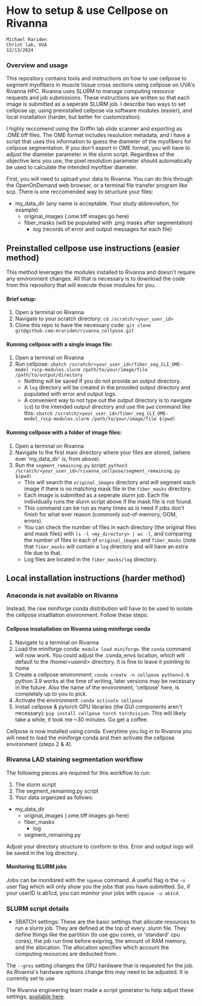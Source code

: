 # How to setup & use Cellpose on Rivanna
    Michael Rariden 
    Christ lab, UVA
    12/13/2024


### Overview and usage
This repository contains tools and instructions on how to use cellpose to segment myofibers in muscle tissue cross sections using cellpose on UVA's Rivanna HPC. Rivanna uses SLURM to manage computing resource requests and job submissions. These instructions are written so that each image is submitted as a seperate SLURM job. I describe two ways to set cellpose up; using preinstalled cellpose via software modules (easier), and local installation (harder, but better for customization). 

I highly reccomend using the Griffin lab slide scanner and exporting as .OME.tiff files. The OME format includes resolution metadata, and I have a script that uses this information to guess the diameter of the myofibers for cellpose segmentation. If you don't export in OME format, you will have to adjust the diameter parameter in the slurm script. Regardless of the objective lens you use, the pixel resolution parameter should automatically be used to calculate the intended myofiber diameter. 

First, you will need to upload your data to Rivanna. You can do this through the OpenOnDemand web browser, or a terminal file transfer program like scp. There is one reccomended way to structure your files:
- my_data_dir (any name is acceptable. Your study abbreviation, for example)
    - original_images (.ome.tiff images go here)
    - fiber_masks (will be populated with .png masks after segmentation)
        - log (records of error and output messages for each file)

## Preinstalled cellpose use instructions (easier method)
This method leverages the modules installed to Rivanna and doesn't require any environment changes. All that is necessary is to download the code from this repository that will execute those modules for you. 

#### Brief setup:
1. Open a terminal on Rivanna
2. Navigate to your scratch directory: `cd /scratch/<your_user_id>`
3. Clone this repo to have the necessary code: `git clone git@github.com:mrariden/rivanna_cellpose.git`

#### Running cellpose with a single image file: 
1. Open a terminal on Rivanna
2. Run cellpose: `sbatch /scratch/<your_user_id>/fiber_seg_CLI_OME-model_rvcp-modules.slurm /path/to/your/image/file /path/to/output/directory`
    - Nothing will be saved if you do not provide an output directory.
    - A `log` directory will be created in the provided output directory and populated with error and output logs. 
    - A convenient way to not type out the output directory is to navigate (`cd`) to the intended output directory and use the `pwd` command like this: `sbatch /scratch/<your_user_id>/fiber_seg_CLI_OME-model_rvcp-modules.slurm /path/to/your/image/file $(pwd)`
    
#### Running cellpose with a folder of image files:
1. Open a terminal on Rivanna
2. Navigate to the first main directory where your files are stored, (where ever 'my_data_dir' is, from above).
3. Run the `segment_remaining.py` script: `python3 /scratch/<your_user_id>/rivanna_cellpose/segment_remaining.py $(pwd)`
    - This will search the `original_images` directory and will segment each image if there is no matching mask file in the `fiber_masks` directory. 
    - Each image is submitted as a seperate slurm job. Each file individually runs the slurm script above if the mask file is not found.
    - This command can be run as many times as is need if jobs don't finish for what ever reason (commonly out-of-memory, OOM, errors). 
    - You can check the number of files in each directory (the original files and mask files) with `ls -l <my_directory> | wc -l`, and comparing the number of files in each of `original_images` and `fiber_masks` (note that `fiber_masks` will contain a `log` directory and will have an extra file due to that. 
    - Log files are located in the `fiber_masks/log` directory.

## Local installation instructions (harder method)

### Anaconda is not available on Rivanna
Instead, the raw miniforge conda distribution will have to be used to isolate the cellpose insatllation environment. Follow these steps: 

#### Cellpose insatallation on Rivanna using miniforge conda
1. Navigate to a terminal on Rivanna
2. Load the miniforge conda: `module load miniforge`. the `conda` command will now work. You could adjust the .conda_envs location, which will default to the /home/\<userid> directory. It is fine to leave it pointing to home
3. Create a cellpose environment: `conda create -n cellpose python=3.9`. python 3.9 works at the time of writing, later versions may be necessary in the future. Also the name of the environment, 'cellpose' here, is completely up to you to pick.  
4. Activate the environment: `conda activate cellpose`
5. Install cellpose & pytorch GPU libraries (the GUI components aren't necessary): `pip install cellpose torch torchvision`. This will likely take a while, it took me ~30 minutes. Go get a coffee. 

Cellpose is now installed using conda. Everytime you log in to Rivanna you will need to load the miniforge conda and then activate the cellpose environment (steps 2 & 4). 

### Rivanna LAD staining segmentation workflow
The following pieces are required for this workflow to run: 
1. The slurm script
2. The segment_remaining.py script
3. Your data organized as follows:

- my_data_dir
    - original_images (.ome.tiff images go here)
    - fiber_masks
        - log
    - segment_remaining.py
    
Adjust your directory structure to conform to this. Error and output logs will be saved in the log directory. 

#### Monitoring SLURM jobs
Jobs can be monitored with the `squeue` command. A useful flag is the `-u` user flag which will only show you the jobs that you have submitted. So, if your userID is ab1cd, you can monitor your jobs with `squeue -u ab1cd`. 

### SLURM script details
- SBATCH settings: These are the basic settings that allocate resources to run a slurm job. They are defined at the top of every .slurm file. They define things like the partition (to use gpu cores, or 'standard' cpu cores), the job run time before exipring, the amount of RAM memory, and the allocation. The allocation specifies which account the computing resources are deducted from. 

The `--gres` setting changes the GPU hardware that is requested for the job. As Rivanna's hardware options change this may need to be adjusted. It is currently set to use

The Rivanna engineering team made a script generator to help adjust these settings, [available here](https://www.rc.virginia.edu/userinfo/hpc/slurm-script-generator/). 
